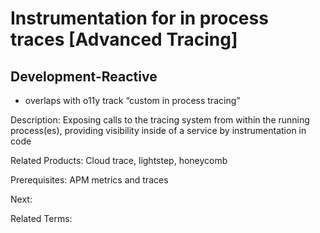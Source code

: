 # Instrumentation for in process traces [Advanced Tracing]

## Development-Reactive

- overlaps with o11y track “custom in process tracing”

Description: Exposing calls to the tracing system from within the running process(es), providing visibility inside of a service by instrumentation in code

Related Products: Cloud trace, lightstep, honeycomb

Prerequisites: APM metrics and traces

Next:

Related Terms:
